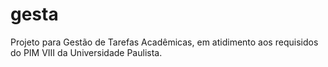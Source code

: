 # gesta

Projeto para Gestão de Tarefas Acadêmicas, em atidimento aos requisidos do PIM VIII da Universidade Paulista.
